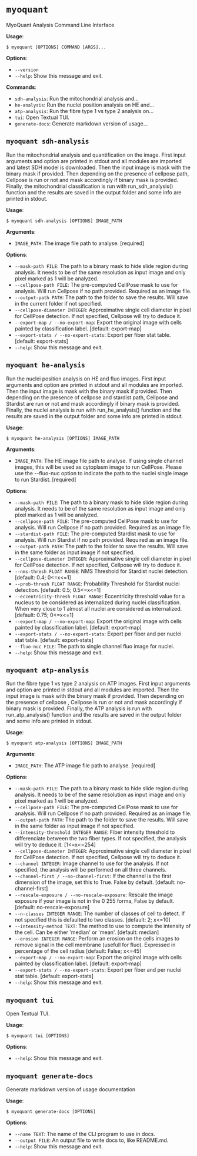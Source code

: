 # `myoquant`

MyoQuant Analysis Command Line Interface

**Usage**:

```console
$ myoquant [OPTIONS] COMMAND [ARGS]...
```

**Options**:

* `--version`
* `--help`: Show this message and exit.

**Commands**:

* `sdh-analysis`: Run the mitochondrial analysis and...
* `he-analysis`: Run the nuclei position analysis on HE and...
* `atp-analysis`: Run the fibre type 1 vs type 2 analysis on...
* `tui`: Open Textual TUI.
* `generate-docs`: Generate markdown version of usage...

## `myoquant sdh-analysis`

Run the mitochondrial analysis and quantification on the image.
First input arguments and option are printed in stdout and all modules are imported and latest SDH model is downloaded.
Then the input image is mask with the binary mask if provided.
Then depending on the presence of cellpose path, Cellpose is run or not and mask accordingly if binary mask is provided.
Finally, the mitochondrial classification is run with run_sdh_analysis() function and the results are saved in the output folder and some info are printed in stdout.

**Usage**:

```console
$ myoquant sdh-analysis [OPTIONS] IMAGE_PATH
```

**Arguments**:

* `IMAGE_PATH`: The image file path to analyse.  \[required]

**Options**:

* `--mask-path FILE`: The path to a binary mask to hide slide region during analysis. It needs to be of the same resolution as input image and only pixel marked as 1 will be analyzed.
* `--cellpose-path FILE`: The pre-computed CellPose mask to use for analysis. Will run Cellpose if no path provided. Required as an image file.
* `--output-path PATH`: The path to the folder to save the results. Will save in the current folder if not specified.
* `--cellpose-diameter INTEGER`: Approximative single cell diameter in pixel for CellPose detection. If not specified, Cellpose will try to deduce it.
* `--export-map / --no-export-map`: Export the original image with cells painted by classification label.  \[default: export-map]
* `--export-stats / --no-export-stats`: Export per fiber stat table.  \[default: export-stats]
* `--help`: Show this message and exit.

## `myoquant he-analysis`

Run the nuclei position analysis on HE and fluo images.
First input arguments and option are printed in stdout and all modules are imported. Then the input image is mask with the binary mask if provided.
Then depending on the presence of cellpose and stardist path, Cellpose and Stardist are run or not and mask accordingly if binary mask is provided.
Finally, the nuclei analysis is run with run_he_analysis() function and the results are saved in the output folder and some info are printed in stdout.

**Usage**:

```console
$ myoquant he-analysis [OPTIONS] IMAGE_PATH
```

**Arguments**:

* `IMAGE_PATH`: The HE image file path to analyse. If using single channel images, this will be used as cytoplasm image to run CellPose. Please use the --fluo-nuc option to indicate the path to the nuclei single image to run Stardist.  \[required]

**Options**:

* `--mask-path FILE`: The path to a binary mask to hide slide region during analysis. It needs to be of the same resolution as input image and only pixel marked as 1 will be analyzed.
* `--cellpose-path FILE`: The pre-computed CellPose mask to use for analysis. Will run Cellpose if no path provided. Required as an image file.
* `--stardist-path FILE`: The pre-computed Stardist mask to use for analysis. Will run Stardist if no path provided. Required as an image file.
* `--output-path PATH`: The path to the folder to save the results. Will save in the same folder as input image if not specified.
* `--cellpose-diameter INTEGER`: Approximative single cell diameter in pixel for CellPose detection. If not specified, Cellpose will try to deduce it.
* `--nms-thresh FLOAT RANGE`: NMS Threshold for Stardist nuclei detection.  \[default: 0.4; 0<=x<=1]
* `--prob-thresh FLOAT RANGE`: Probability Threshold for Stardist nuclei detection.  \[default: 0.5; 0.5<=x<=1]
* `--eccentricity-thresh FLOAT RANGE`: Eccentricity threshold value for a nucleus to be considered as internalized during nuclei classification. When very close to 1 almost all nuclei are considered as internalized.  \[default: 0.75; 0<=x<=1]
* `--export-map / --no-export-map`: Export the original image with cells painted by classification label.  \[default: export-map]
* `--export-stats / --no-export-stats`: Export per fiber and per nuclei stat table.  \[default: export-stats]
* `--fluo-nuc FILE`: The path to single channel fluo image for nuclei.
* `--help`: Show this message and exit.

## `myoquant atp-analysis`

Run the fibre type 1 vs type 2 analysis on ATP images.
First input arguments and option are printed in stdout and all modules are imported. Then the input image is mask with the binary mask if provided.
Then depending on the presence of cellpose , Cellpose is run or not and mask accordingly if binary mask is provided.
Finally, the ATP analysis is run with run_atp_analysis() function and the results are saved in the output folder and some info are printed in stdout.

**Usage**:

```console
$ myoquant atp-analysis [OPTIONS] IMAGE_PATH
```

**Arguments**:

* `IMAGE_PATH`: The ATP image file path to analyse.  \[required]

**Options**:

* `--mask-path FILE`: The path to a binary mask to hide slide region during analysis. It needs to be of the same resolution as input image and only pixel marked as 1 will be analyzed.
* `--cellpose-path FILE`: The pre-computed CellPose mask to use for analysis. Will run Cellpose if no path provided. Required as an image file.
* `--output-path PATH`: The path to the folder to save the results. Will save in the same folder as input image if not specified.
* `--intensity-threshold INTEGER RANGE`: Fiber intensity threshold to differenciate between the two fiber types. If not specified, the analysis will try to deduce it.  [1<=x<=254]
* `--cellpose-diameter INTEGER`: Approximative single cell diameter in pixel for CellPose detection. If not specified, Cellpose will try to deduce it.
* `--channel INTEGER`: Image channel to use for the analysis. If not specified, the analysis will be performed on all three channels.
* `--channel-first / --no-channel-first`: If the channel is the first dimension of the image, set this to True. False by default.  \[default: no-channel-first]
* `--rescale-exposure / --no-rescale-exposure`: Rescale the image exposure if your image is not in the 0 255 forma, False by default.  \[default: no-rescale-exposure]
* `--n-classes INTEGER RANGE`: The number of classes of cell to detect. If not specified this is defaulted to two classes.  \[default: 2; x<=10]
* `--intensity-method TEXT`: The method to use to compute the intensity of the cell. Can be either 'median' or 'mean'.  \[default: median]
* `--erosion INTEGER RANGE`: Perform an erosion on the cells images to remove signal in the cell membrane (usefull for fluo). Expressed in percentage of the cell radius  \[default: False; x<=45]
* `--export-map / --no-export-map`: Export the original image with cells painted by classification label.  \[default: export-map]
* `--export-stats / --no-export-stats`: Export per fiber and per nuclei stat table.  \[default: export-stats]
* `--help`: Show this message and exit.

## `myoquant tui`

Open Textual TUI.

**Usage**:

```console
$ myoquant tui [OPTIONS]
```

**Options**:

* `--help`: Show this message and exit.

## `myoquant generate-docs`

Generate markdown version of usage documentation

**Usage**:

```console
$ myoquant generate-docs [OPTIONS]
```

**Options**:

* `--name TEXT`: The name of the CLI program to use in docs.
* `--output FILE`: An output file to write docs to, like README.md.
* `--help`: Show this message and exit.
